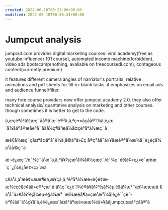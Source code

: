 ```yaml
---
created: 2022-06-10T00:22:06+08:00
modified: 2022-06-10T00:56:31+08:00
---
```


# Jumpcut analysis

jumpcut.com provides digital marketing courses:
viral academy(free as youtube influencer 101 course), automated income machine(forbidden), video ads bootscamp(nothing, avaliable on freecoursedl.com), contageous content(currently premium)

it features different camera angles of narriator's portraits, relative animations and pdf sheets for fill-in-blank tasks. it emphasizes on email ads and audience funnel/filter.

many free course providers now offer jumpcut academy 2.0. they also offer technical analysis/ quantative analysis on marketing and other courses. though sometimes it is better to get to the code.

ä¸­æçèªåªä½æç¨åå®ä¹æ¯è®²ä¸ä¸ªç±»åçåå®¹ï¼ä¸è¿æ´å¾åäºå®æåèªå¨åãå½ç¶ä¹æå½å¤çèªåªä½æç¨ã

æè§å¾æç¨çå¤ªå¤äºå¯è½ä¸å©äºä»£ç å®ç°ãå¯ä»¥åæè®°å½æ¾å¨è¿éç­å¾ä¹åå©ç¨ã

æ¬è¿æç¨/è¯¾ç¨ä¹æ¯ä¸ä¸ªå¥½çæ¹åï¼å¥½çæç¨/è¯¾ç¨éè¦è¢«ç¿»è¯æèæ´ç¨¿ï¼é¿åè¢«ç»´æã

ç¥ä¹ä¸ä¹æè¢«ææ¶èä¸æ¥çä¸ä¸ªèªåªä½æé«è§é¢æ­æ¾éçè§é¢ãä»è®²çæ¯å¦ä½ç¨è¿è¯ï¼é®å¥å¼ºè¡å¼èµ·è§ä¼æ³¨æï¼æææå·§ä¹å¯ä»¥å¼ºè¡å¼èµ·è§ä¼æ³¨æï¼æèå¶ä»çæ¹æ³ï¼å¦è¿è´¯çè¯­é³ï¼ãå¯è½ç¥ä¹ä¸é¢è¿ææ´å¤å³äºæé«æ­æ¾éä»¥ååjumpcutæå³çåå®¹ã
